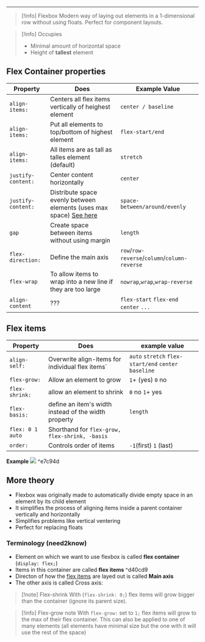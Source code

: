 ***
>[!info] Flexbox
>Modern way of laying out elements in a 1-dimensional row without using floats.
>Perfect for component layouts.

>[!info] Occupies
>- Minimal amount of horizontal space
>- Height of **tallest** element

## Flex Container properties

| Property | Does | Example Value |
| --- | --- | --- |
| `align-items:` | Centers all flex items vertically of heighest element | `center / baseline` |
| `align-items:` | Put all elements to top/bottom of highest element | `flex-start/end` |
| `align-items:` | All items are as tall as talles element (default) | `stretch` |
| `justify-content:` | Center content horizontally | `center` |
| `justify-content:` | Distribute space evenly between elements (uses max space) [See here](Flexbox#^e7c94d) | `space-between/around/evenly` |
| `gap` | Create space between items without using margin | `length` |
| `flex-direction:` | Define the main axis | `row`/`row-reverse`/`column`/`column-reverse` |
| `flex-wrap` | To allow items to wrap into a new line if they are too large | `nowrap`,`wrap`,`wrap-reverse` |
| `align-content` | ??? | `flex-start` `flex-end` `center` `...` |

## Flex items

| Property | Does | example value |
| --- | --- | --- |
| `align-self:` | Overwrite align-items for individual flex items` | `auto` `stretch` `flex-start/end` `center` `baseline` |  |
| `flex-grow:` | Allow an element to grow | `1`+ (yes) `0` no |
| `flex-shrink:` | allow an element to shrink | `0` no `1`+ yes |
| `flex-basis:` | define an item's width instead of the width property | `length` |
| `flex: 0 1 auto` | Shorthand for `flex-grow, flex-shrink, -basis` |  |
| `order:` | Controls order of items | `-1`(first) `1` (last) |
**Example**
![](Pasted%20image%2020230608230824.png) ^e7c94d


## More theory
- Flexbox was originally made to automatically divide empty space in an element by its child element
- It simplifies the process of aligning items inside a parent container vertically and horizontally
- Simplifies problems like vertical ventering
- Perfect for replacing floats
### Terminology (need2know)
- Element on which we want to use flexbox is called **flex container** (`display: flex;`)
- Items in this container are called **flex items** ^d40cd9
- Directon of how the [flex items](Flexbox#^d40cd9) are layed out is called **Main axis**
- The other axis is called Cross axis:


>[!note] Flex-shrink
>With (`flex-shrink: 0;`) flex items will grow bigger than the container (ignore its parent size).

>[!info] Flex-grow note
>With `flex-grow:` set to `1;` flex items will grow to the max of their flex container.
>This can also be applied to one of many elements (all elements have minimal size but the one with it will use the rest of the space)

